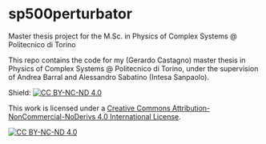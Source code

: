 # sp500perturbator
Master thesis project for the M.Sc. in Physics of Complex Systems @ Politecnico di Torino

This repo contains the code for my (Gerardo Castagno) master thesis in Physics of Complex Systems @ Politecnico di Torino, under the supervision of Andrea Barral and Alessandro Sabatino (Intesa Sanpaolo).

Shield: [![CC BY-NC-ND 4.0][cc-by-nc-nd-shield]][cc-by-nc-nd]

This work is licensed under a
[Creative Commons Attribution-NonCommercial-NoDerivs 4.0 International License][cc-by-nc-nd].

[![CC BY-NC-ND 4.0][cc-by-nc-nd-image]][cc-by-nc-nd]

[cc-by-nc-nd]: http://creativecommons.org/licenses/by-nc-nd/4.0/
[cc-by-nc-nd-image]: https://licensebuttons.net/l/by-nc-nd/4.0/88x31.png
[cc-by-nc-nd-shield]: https://img.shields.io/badge/License-CC%20BY--NC--ND%204.0-lightgrey.svg
